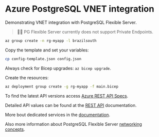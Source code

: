 # Azure PostgreSQL VNET integration

Demonstrating VNET integration with PostgreSQL Flexible Server.

> 🤦‍♂️ PG Flexible Server currently does not support Private Endpoints.

```sh
az group create -n rg-myapp -l brazilsouth
```

Copy the template and set your variables:

```sh
cp config-template.json config.json
```

Always check for Bicep upgrades: `az bicep upgrade`.

Create the resources:

```sh
az deployment group create -g rg-myapp -f main.bicep
```

To find the latest API versions access [Azure REST API Specs][1].

Detailed API values can be found at the [REST API][2] documentation.

More bout dedicated services in the [documentation][3].

Also more information about PostgreSQL Flexible Server [networking concepts][4].

[1]: https://github.com/Azure/azure-rest-api-specs
[2]: https://learn.microsoft.com/en-us/azure/templates/microsoft.dbforpostgresql/flexibleservers?pivots=deployment-language-bicep
[3]: https://learn.microsoft.com/en-us/azure/virtual-network/virtual-network-for-azure-services
[4]: https://learn.microsoft.com/en-us/azure/postgresql/flexible-server/concepts-networking
